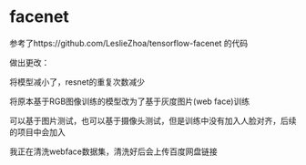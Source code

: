 # facenet
参考了https://github.com/LeslieZhoa/tensorflow-facenet 的代码

做出更改：

将模型减小了，resnet的重复次数减少

将原本基于RGB图像训练的模型改为了基于灰度图片(web face)训练

可以基于图片测试，也可以基于摄像头测试，但是训练中没有加入人脸对齐，后续的项目中会加入

我正在清洗webface数据集，清洗好后会上传百度网盘链接
